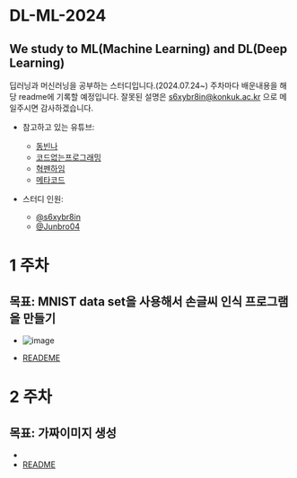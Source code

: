 # DL-ML-2024

## We study to ML(Machine Learning) and DL(Deep Learning)
딥러닝과 머신러닝을 공부하는 스터디입니다.(2024.07.24~)
주차마다 배운내용을 해당 readme에 기록할 예정입니다. 
잘못된 설명은 s6xybr8in@konkuk.ac.kr 으로 메일주시면 감사하겠습니다.

- 참고하고 있는 유튜브:
  - [동빈나](https://www.youtube.com/@dongbinna)
  - [코드없는프로그래밍](https://www.youtube.com/@user-pw9fm4gc7e)
  - [혁펜하임](https://www.youtube.com/@hyukppen)
  - [메타코드](https://www.youtube.com/@mcodeM)

- 스터디 인원:
  - [@s6xybr8in](https://github.com/s6xybr8in)
  - [@Junbro04](https://github.com/Junbro04)
# 1 주차 
## 목표: MNIST data set을 사용해서 손글씨 인식 프로그램을 만들기
- ![image](https://github.com/user-attachments/assets/b80a7f4c-fc16-4774-9381-60cfd2084216)

- [READEME](WEEK1_CNN/README.md)

# 2 주차
## 목표: 가짜이미지 생성
- 
- [README](WEEK2_GAN/README.md)